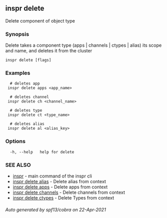 ## inspr delete

Delete component of object type

### Synopsis

Delete takes a component type (apps | channels | ctypes | alias) its scope and name, and deletes it from the cluster

```
inspr delete [flags]
```

### Examples

```
  # deletes app
 inspr delete apps <app_name>

  # deletes channel
 inspr delete ch <channel_name>

  # deletes type
 inspr delete ct <type_name>

  # deletes alias
 inspr delete al <alias_key>

```

### Options

```
  -h, --help   help for delete
```

### SEE ALSO

* [inspr](inspr.md)	 - main command of the inspr cli
* [inspr delete alias](inspr_delete_alias.md)	 - Delete alias from context
* [inspr delete apps](inspr_delete_apps.md)	 - Delete apps from context 
* [inspr delete channels](inspr_delete_channels.md)	 - Delete channels from context
* [inspr delete ctypes](inspr_delete_ctypes.md)	 - Delete Types from context

###### Auto generated by spf13/cobra on 22-Apr-2021
